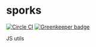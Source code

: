# sporks

[![Circle CI](https://circleci.com/gh/redgeoff/sporks.svg?style=svg&circle-token=2891cd989a05468c6787bc6d66dbd0ac432eba77)](https://circleci.com/gh/redgeoff/sporks)
[![Greenkeeper badge](https://badges.greenkeeper.io/redgeoff/sporks.svg)](https://greenkeeper.io/)

JS utils
